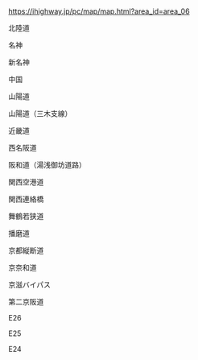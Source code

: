 ### 
https://ihighway.jp/pc/map/map.html?area_id=area_06

北陸道

名神

新名神

中国

山陽道

山陽道（三木支線）

近畿道

西名阪道

阪和道（湯浅御坊道路）

関西空港道

関西連絡橋

舞鶴若狭道

播磨道

京都縦断道

京奈和道

京滋バイパス

第二京阪道




E26

E25

E24



















